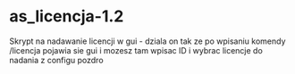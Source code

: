 # as_licencja-1.2
Skrypt na nadawanie licencji w gui - dziala on tak ze po wpisaniu komendy /licencja pojawia sie gui i mozesz tam wpisac ID i wybrac licencje do nadania z configu pozdro
